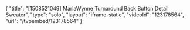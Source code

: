 {
    "title": "[1508521049] MarlaWynne Turnaround Back Button Detail Sweater",
    "type": "solo",
    "layout": "iframe-static",
    "videoId": "123178564",
    "url": "\/tvpembed\/123178564"
}